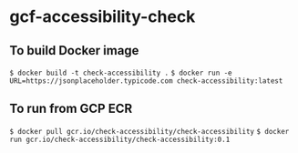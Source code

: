 # gcf-accessibility-check

## To build Docker image

`$ docker build -t check-accessibility .`
`$ docker run -e URL=https://jsonplaceholder.typicode.com check-accessibility:latest`

## To run from GCP ECR

`$ docker pull gcr.io/check-accessibility/check-accessibility`
`$ docker run gcr.io/check-accessibility/check-accessibility:0.1`